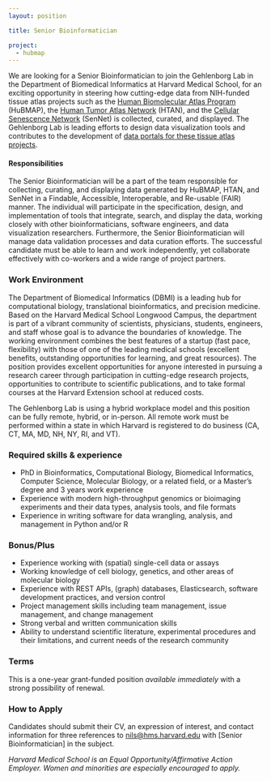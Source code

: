 ```yaml
---
layout: position

title: Senior Bioinformatician

project:
  - hubmap
---
```


We are looking for a Senior Bioinformatician to join the Gehlenborg Lab in the Department of Biomedical Informatics at Harvard Medical School, for an exciting opportunity in steering how cutting-edge data from NIH-funded tissue atlas projects such as the [Human Biomolecular Atlas Program](https://hubmapconsortium.org) (HuBMAP), the [Human Tumor Atlas Network](https://humantumoratlas.org) (HTAN), and the [Cellular Senescence Network](https://sennetconsortium.org) (SenNet) is collected, curated, and displayed. The Gehlenborg Lab is leading efforts to design data visualization tools and contributes to the development of [data portals for these tissue atlas projects](https://portal.hubmapconsortium.org/).

#### Responsibilities
The Senior Bioinformatician will be a part of the team responsible for collecting, curating, and displaying data generated by HuBMAP, HTAN, and SenNet in a Findable, Accessible, Interoperable, and Re-usable (FAIR) manner. The individual will participate in the specification, design, and implementation of tools that integrate, search, and display the data, working closely with other bioinformaticians, software engineers, and data visualization researchers. Furthermore, the Senior Bioinformatician will manage data validation processes  and data curation efforts. The successful candidate must be able to learn and work independently, yet collaborate effectively with co-workers and a wide range of project partners.

### Work Environment
The Department of Biomedical Informatics (DBMI) is a leading hub for computational biology, translational bioinformatics, and precision medicine. Based on the Harvard Medical School Longwood Campus, the department is part of a vibrant community of scientists, physicians, students, engineers, and staff whose goal is to advance the boundaries of knowledge. The working environment combines the best features of a startup (fast pace, flexibility) with those of one of the leading medical schools (excellent benefits, outstanding opportunities for learning, and great resources).
The position provides excellent opportunities for anyone interested in pursuing a research career through participation in cutting-edge research projects, opportunities to contribute to scientific publications, and to take formal courses at the Harvard Extension school at reduced costs.
 
The Gehlenborg Lab is using a hybrid workplace model and this position can be fully remote, hybrid, or in-person. All remote work must be performed within a state in which Harvard is registered to do business (CA, CT, MA, MD, NH, NY, RI, and VT).

### Required skills & experience
- PhD in Bioinformatics, Computational Biology, Biomedical Informatics, Computer Science, Molecular Biology, or a related field, or a Master’s degree and 3 years work experience
- Experience with modern high-throughput genomics or bioimaging experiments and their data types, analysis tools, and file formats
- Experience in writing software for data wrangling, analysis, and management in Python and/or R

### Bonus/Plus
- Experience working with (spatial) single-cell data or assays
- Working knowledge of cell biology, genetics, and other areas of molecular biology
- Experience with REST APIs, (graph) databases, Elasticsearch, software development practices, and version control
- Project management skills including team management, issue management, and change management
- Strong verbal and written communication skills
- Ability to understand scientific literature, experimental procedures and their limitations, and current needs of the research community

### Terms
This is a one-year grant-funded position *available immediately* with a strong possibility of renewal.

### How to Apply
Candidates should submit their CV, an expression of interest, and contact information for three references to [nils@hms.harvard.edu](mailto:nils@hms.harvard.edu) with [Senior Bioinformatician] in the subject.

*Harvard Medical School is an Equal Opportunity/Affirmative Action Employer. Women and minorities are especially encouraged to apply.*
